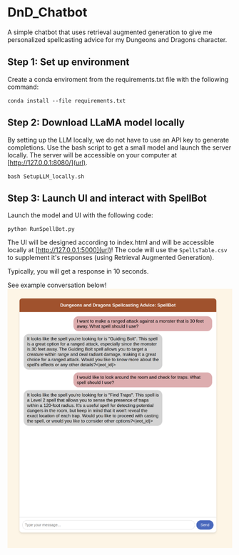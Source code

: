 # DnD_Chatbot
A simple chatbot that uses retrieval augmented generation to give me personalized spellcasting advice for my Dungeons and Dragons character. 

[](dndbackground.jpg)
## Step 1: Set up environment
Create a conda enviroment from the requirements.txt file with the following command:
```
conda install --file requirements.txt
```

## Step 2: Download LLaMA model locally
By setting up the LLM locally, we do not have to use an API key to generate completions. Use the bash script to get a small model and launch the server locally. The server will be accessible on your computer at [http://127.0.0.1:8080/](url). 
```
bash SetupLLM_locally.sh
```

## Step 3: Launch UI and interact with SpellBot
Launch the model and UI with the following code:
```
python RunSpellBot.py
```
The UI will be designed according to index.html and will be accessible locally at [http://127.0.0.1:5000](url)! 
The code will use the `SpellsTable.csv` to supplement it's responses (using Retrieval Augmented Generation). 

Typically, you will get a response in 10 seconds. 

See example conversation below!
![Example Usage](working_spellbot.png)
